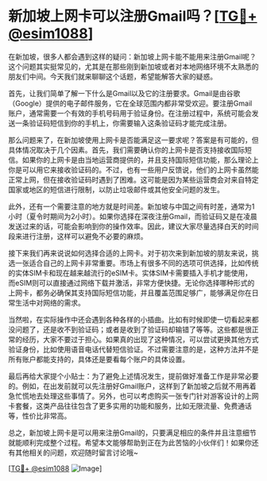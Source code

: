 # 新加坡上网卡可以注册Gmail吗？[[TG💪+ @esim1088](https://t.me/s/esim1088)]

在新加坡，很多人都会遇到这样的疑问：新加坡上网卡能不能用来注册Gmail呢？这个问题其实挺常见的，尤其是在那些刚到新加坡或者对本地网络环境不太熟悉的朋友们中间。今天我们就来聊聊这个话题，希望能解答大家的疑惑。

首先，让我们简单了解一下什么是Gmail以及它的注册要求。Gmail是由谷歌（Google）提供的电子邮件服务，它在全球范围内都非常受欢迎。要注册Gmail账户，通常需要一个有效的手机号码用于验证身份。在注册过程中，系统可能会发送一条验证码短信到你的手机上，你需要输入这条验证码才能完成注册。

那么问题来了，在新加坡使用上网卡是否能满足这一要求呢？答案是有可能的，但具体情况取决于几个因素。首先，我们需要确认你的上网卡是否支持接收国际短信。如果你的上网卡是由当地运营商提供的，并且支持国际短信功能，那么理论上你是可以用它来接收验证码的。不过，也有一些用户反馈说，他们的上网卡虽然能正常上网，但在接收验证码时遇到了困难。这可能是因为某些运营商会对来自特定国家或地区的短信进行限制，以防止垃圾邮件或其他安全问题的发生。

此外，还有一个需要注意的地方就是时间差。新加坡与中国之间有时差，通常为1小时（夏令时期间为2小时）。如果你选择在深夜注册Gmail，而验证码又是在凌晨发送过来的话，可能会影响到你的操作效率。因此，建议大家尽量选择白天的时间段来进行注册，这样可以避免不必要的麻烦。

接下来我们再来说说如何选择合适的上网卡。对于初次来到新加坡的朋友来说，挑选一张适合自己的上网卡非常重要。市场上有很多不同的选项可供选择，比如传统的实体SIM卡和现在越来越流行的eSIM卡。实体SIM卡需要插入手机才能使用，而eSIM则可以直接通过网络下载并激活，非常方便快捷。无论你选择哪种形式的上网卡，都务必确保其支持国际短信功能，并且覆盖范围足够广，能够满足你在日常生活中对网络的需求。

当然啦，在实际操作中还会遇到各种各样的小插曲。比如有时候即使一切看起来都没问题了，还是收不到验证码；或者是收到了验证码却输错了等等。这些都是很正常的经历，大家不要过于担心。如果真的出现了这种情况，可以尝试更换其他方式验证身份，比如使用语音电话代替短信验证。不过需要注意的是，这种方法并不是所有账户都能支持的，具体还是要看每个账户的具体设置。

最后再给大家提个小贴士：为了避免上述情况发生，提前做好准备工作是非常必要的。例如，在出发前就可以先注册好Gmail账户，这样到了新加坡之后就不用再着急忙慌地去处理这些事情了。另外，也可以考虑购买一张专门针对游客设计的上网卡套餐，这类产品往往包含了更多实用的功能和服务，比如无限流量、免费通话等，性价比非常高。

总之，新加坡上网卡是可以用来注册Gmail的，只要满足相应的条件并且注意细节就能顺利完成整个过程。希望本文能够帮助到正在为此苦恼的小伙伴们！如果你还有其他相关的问题，欢迎随时留言讨论哦~

[[TG💪+ @esim1088](https://t.me/s/esim1088) ![Image](https://i.postimg.cc/4NQfJmqS/Snipaste-2025-05-13-00-14-12.png)]